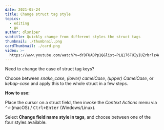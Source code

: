 ```yaml
---
date: 2021-05-24
title: Change struct tag style
topics:
  - editing
  - go
author: dlsniper
subtitle: Quickly change from different styles the struct tags
thumbnail: ./thumbnail.png
cardThumbnail: ./card.png
video: >-
  https://www.youtube.com/watch?v=dYDFUADPp1Q&list=PLQ176FUIyIUZrbrlz4AY1V8VzBJKZyVlW&index=19
---
```


Need to change the case of struct tag keys?

Choose between _snake_case_, _(lower) camelCase_, _(upper) CamelCase_, or _kebap-case_ and apply this to the whole struct in a few steps.

**How to use:**

Place the cursor on a struct field, then invoke the _Context Actions_ menu via <kbd>⌃⏎</kbd> (macOS) / <kbd>Ctrl+Enter</kbd> (Windows/Linux).

Select **Change field name style in tags**, and choose between one of the four styles available.
